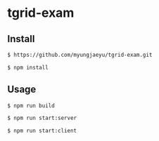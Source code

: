 # tgrid-exam


## Install
```bash
$ https://github.com/myungjaeyu/tgrid-exam.git

$ npm install
```

## Usage
```bash
$ npm run build

$ npm run start:server

$ npm run start:client
```